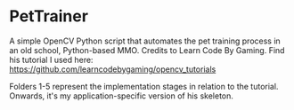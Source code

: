 # PetTrainer
A simple OpenCV Python script that automates the pet training process in an old school, Python-based MMO. 
Credits to Learn Code By Gaming. 
Find his tutorial I used here: https://github.com/learncodebygaming/opencv_tutorials

Folders 1-5 represent the implementation stages in relation to the tutorial. Onwards, it's my application-specific version of his skeleton.
